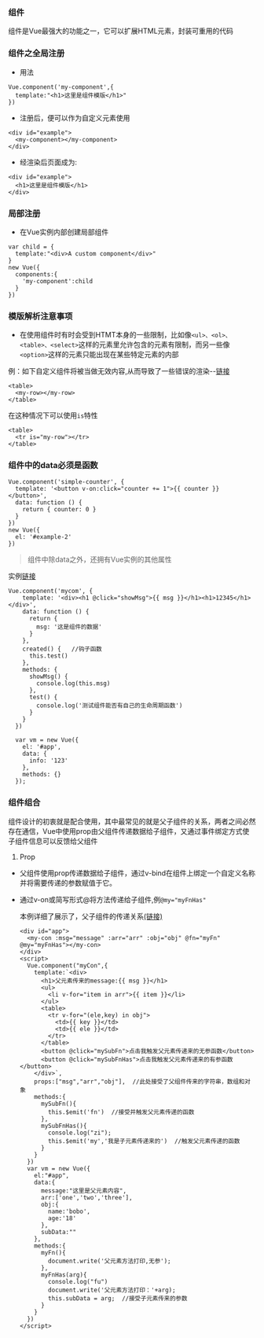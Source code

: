 ### 组件
  组件是Vue最强大的功能之一，它可以扩展HTML元素，封装可重用的代码

### 组件之全局注册
+ 用法
```
Vue.component('my-component',{
  template:"<h1>这里是组件模版</h1>"
})
```

+ 注册后，便可以作为自定义元素<my-component></my-component>使用
```
<div id="example">
  <my-component></my-component>
</div>
```

+ 经渲染后页面成为:
```
<div id="example">
  <h1>这里是组件模版</h1>
</div>
```

### 局部注册
+ 在Vue实例内部创建局部组件
```
var child = {
  template:"<div>A custom component</div>"
}
new Vue({
  components:{
    'my-component':child
  }
})
```

### 模版解析注意事项
+ 在使用组件时有时会受到HTMT本身的一些限制，比如像`<ul>、<ol>、<table>、<select>`这样的元素里允许包含的元素有限制，而另一些像`<option>`这样的元素只能出现在某些特定元素的内部

例：如下自定义组件将被当做无效内容,从而导致了一些错误的渲染--[链接](https://ybonest.github.io/vue-note/html/myrow.html)
```
<table>
  <my-row></my-row>
</table>
```

在这种情况下可以使用`is`特性
```
<table>
  <tr is="my-row"></tr>
</table>
```

### 组件中的data必须是函数
```
Vue.component('simple-counter', {
  template: '<button v-on:click="counter += 1">{{ counter }}</button>',
  data: function () {
    return { counter: 0 }
  }
})
new Vue({
  el: '#example-2'
})
```

> 组件中除data之外，还拥有Vue实例的其他属性

  实例[链接](https://ybonest.github.io/vue-note/html/component.html)
  ```
  Vue.component('mycom', {
      template: '<div><h1 @click="showMsg">{{ msg }}</h1><h1>12345</h1></div>',
      data: function () {
        return {
          msg: '这是组件的数据'
        }
      },
      created() {   //钩子函数
        this.test()
      },
      methods: {
        showMsg() {
          console.log(this.msg)
        },
        test() {
          console.log('测试组件能否有自己的生命周期函数')
        }
      }
    })

    var vm = new Vue({
      el: '#app',
      data: {
        info: '123'
      },
      methods: {}
    });
  ```

  ### 组件组合

  组件设计的初衷就是配合使用，其中最常见的就是父子组件的关系，两者之间必然存在通信，Vue中使用prop由父组件传递数据给子组件，又通过事件绑定方式使子组件信息可以反馈给父组件
1. Prop
  + 父组件使用prop传递数据给子组件，通过v-bind在组件上绑定一个自定义名称并将需要传递的参数赋值于它。

  + 通过v-on或简写形式@将方法传递给子组件,例`@my="myFnHas"`
  
      本例详细了展示了，父子组件的传递关系[(链接)](https://ybonest.github.io/vue-note/html/prop.html)

      ```
      <div id="app">
        <my-con :msg="message" :arr="arr" :obj="obj" @fn="myFn" @my="myFnHas"></my-con>
      </div>
      <script>
        Vue.component("myCon",{
          template:`<div>
            <h1>父元素传来的message:{{ msg }}</h1>
            <ul>
              <li v-for="item in arr">{{ item }}</li>
            </ul>
            <table>
              <tr v-for="(ele,key) in obj">
                <td>{{ key }}</td>
                <td>{{ ele }}</td>
              </tr>
            </table>
            <button @click="mySubFn">点击我触发父元素传递来的无参函数</button>
            <button @click="mySubFnHas">点击我触发父元素传递来的有参函数</button>
          </div>`,
          props:["msg","arr","obj"],  //此处接受了父组件传来的字符串，数组和对象
          methods:{
            mySubFn(){
              this.$emit('fn')  //接受并触发父元素传递的函数
            },
            mySubFnHas(){
              console.log("zi");
              this.$emit('my','我是子元素传递来的')  //触发父元素传递的函数
            }
          }
        })
        var vm = new Vue({
          el:"#app",
          data:{
            message:"这里是父元素内容",
            arr:['one','two','three'],
            obj:{
              name:'bobo',
              age:'18'
            },
            subData:""
          },
          methods:{
            myFn(){
              document.write('父元素方法打印,无参');
            },
            myFnHas(arg){
              console.log("fu")
              document.write('父元素方法打印：'+arg);
              this.subData = arg;  //接受子元素传来的参数
            }
          }
        })
      </script>
      ```


